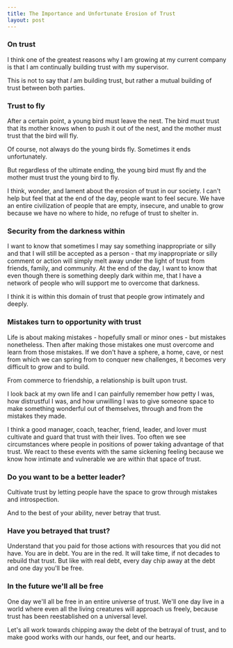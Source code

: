 ```yaml
---
title: The Importance and Unfortunate Erosion of Trust
layout: post
---
```

### On trust
I think one of the greatest reasons why I am growing at my current company is that I am continually building trust with my supervisor.

This is not to say that *I* am building trust, but rather a mutual building of trust between both parties.

### Trust to fly
After a certain point, a young bird must leave the nest. The bird must trust that its mother knows when to push it out of the nest, and the mother must trust that the bird will fly.

Of course, not always do the young birds fly. Sometimes it ends unfortunately.

But regardless of the ultimate ending, the young bird must fly and the mother must trust the young bird to fly.

I think, wonder, and lament about the erosion of trust in our society. I can't help but feel that at the end of the day, people want to feel secure. We have an entire civilization of people that are empty, insecure, and unable to grow because we have no where to hide, no refuge of trust to shelter in.

### Security from the darkness within
I want to know that sometimes I may say something inappropriate or silly and that I will still be accepted as a person - that my inappropriate or silly comment or action will simply melt away under the light of trust from friends, family, and community. At the end of the day, I want to know that even though there is something deeply dark within me, that I have a network of people who will support me to overcome that darkness.

I think it is within this domain of trust that people grow intimately and deeply.

### Mistakes turn to opportunity with trust
Life is about making mistakes - hopefully small or minor ones - but mistakes nonetheless. Then after making those mistakes one must overcome and learn from those mistakes. If we don't have a sphere, a home, cave, or nest from which we can spring from to conquer new challenges, it becomes very difficult to grow and to build.

From commerce to friendship, a relationship is built upon trust.

I look back at my own life and I can painfully remember how petty I was, how distrustful I was, and how unwilling I was to give someone space to make something wonderful out of themselves, through and from the mistakes they made.

I think a good manager, coach, teacher, friend, leader, and lover must cultivate and guard that trust with their lives. Too often we see circumstances where people in positions of power taking advantage of that trust. We react to these events with the same sickening feeling because we know how intimate and vulnerable we are within that space of trust. 

### Do you want to be a better leader? 
Cultivate trust by letting people have the space to grow through mistakes and introspection. 

And to the best of your ability, never betray that trust.

### Have you betrayed that trust?
Understand that you paid for those actions with resources that you did not have. You are in debt. You are in the red. It will take time, if not decades to rebuild that trust. But like with real debt, every day chip away at the debt and one day you'll be free.

### In the future we'll all be free
One day we'll all be free in an entire universe of trust. We'll one day live in a world where even all the living creatures will approach us freely, because trust has been reestablished on a universal level.

Let's all work towards chipping away the debt of the betrayal of trust, and to make good works with our hands, our feet, and our hearts.